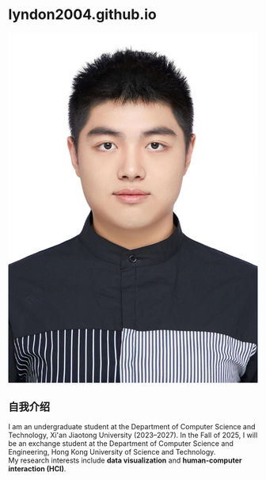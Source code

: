 # lyndon2004.github.io

![个人照片](Selfie.jpg)

## 自我介绍

I am an undergraduate student at the Department of Computer Science and Technology, Xi'an Jiaotong University (2023–2027). In the Fall of 2025, I will be an exchange student at the Department of Computer Science and Engineering, Hong Kong University of Science and Technology.  
My research interests include **data visualization** and **human-computer interaction (HCI)**.